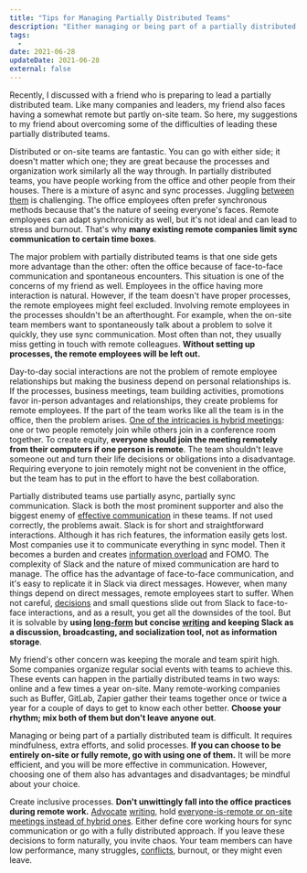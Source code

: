 ```yaml
---
title: "Tips for Managing Partially Distributed Teams"
description: "Either managing or being part of a partially distributed team is difficult. It requires a mixture of sync and async processes to prevent low performance, conflicts, and burnout."
tags:
  -
date: 2021-06-28
updateDate: 2021-06-28
external: false
---
```


Recently, I discussed with a friend who is preparing to lead a partially distributed team. Like many companies and leaders, my friend also faces having a somewhat remote but partly on-site team. So here, my suggestions to my friend about overcoming some of the difficulties of leading these partially distributed teams.

Distributed or on-site teams are fantastic. You can go with either side; it doesn't matter which one; they are great because the processes and organization work similarly all the way through. In partially distributed teams, you have people working from the office and other people from their houses. There is a mixture of async and sync processes. Juggling [between them](https://candost.blog/high-productivity-and-clear-communication-in-different-cultures/) is challenging. The office employees often prefer synchronous methods because that's the nature of seeing everyone's faces. Remote employees can adapt synchronicity as well, but it's not ideal and can lead to stress and burnout. That's why **many existing remote companies limit sync communication to certain time boxes**.

The major problem with partially distributed teams is that one side gets more advantage than the other: often the office because of face-to-face communication and spontaneous encounters. This situation is one of the concerns of my friend as well. Employees in the office having more interaction is natural. However, if the team doesn't have proper processes, the remote employees might feel excluded. Involving remote employees in the processes shouldn't be an afterthought. For example, when the on-site team members want to spontaneously talk about a problem to solve it quickly, they use sync communication. Most often than not, they usually miss getting in touch with remote colleagues. **Without setting up processes, the remote employees will be left out.**

Day-to-day social interactions are not the problem of remote employee relationships but making the business depend on personal relationships is. If the processes, business meetings, team building activities, promotions favor in-person advantages and relationships, they create problems for remote employees. If the part of the team works like all the team is in the office, then the problem arises. [One of the intricacies is hybrid meetings](https://candost.blog/why-are-hybrid-meetings-terrible-remote-vs-on-site-meetings/): one or two people remotely join while others join in a conference room together. To create equity, **everyone should join the meeting remotely from their computers if one person is remote**. The team shouldn't leave someone out and turn their life decisions or obligations into a disadvantage. Requiring everyone to join remotely might not be convenient in the office, but the team has to put in the effort to have the best collaboration.

Partially distributed teams use partially async, partially sync communication. Slack is both the most prominent supporter and also the biggest enemy of [effective communication](https://candost.blog/high-productivity-and-clear-communication-in-different-cultures/) in these teams. If not used correctly, the problems await. Slack is for short and straightforward interactions. Although it has rich features, the information easily gets lost. Most companies use it to communicate everything in sync model. Then it becomes a burden and creates [information overload](https://candost.blog/prioritization-skills-for-senior-and-staff-software-engineers/) and FOMO. The complexity of Slack and the nature of mixed communication are hard to manage. The office has the advantage of face-to-face communication, and it's easy to replicate it in Slack via direct messages. However, when many things depend on direct messages, remote employees start to suffer. When not careful, [decisions](https://candost.blog/communicating-decisions-in-the-organizations/) and small questions slide out from Slack to face-to-face interactions, and as a result, you get all the downsides of the tool. But it is solvable by **using [long-form](https://candost.blog/how-to-organize-your-engineering-teams-documents/) but concise [writing](https://candost.blog/why-is-writing-important/) and keeping Slack as a discussion, broadcasting, and socialization tool, not as information storage**.

My friend's other concern was keeping the morale and team spirit high. Some companies organize regular social events with teams to achieve this. These events can happen in the partially distributed teams in two ways: online and a few times a year on-site. Many remote-working companies such as Buffer, GitLab, Zapier gather their teams together once or twice a year for a couple of days to get to know each other better. **Choose your rhythm; mix both of them but don't leave anyone out**.

Managing or being part of a partially distributed team is difficult. It requires mindfulness, extra efforts, and solid processes. **If you can choose to be entirely on-site or fully remote, go with using one of them.** It will be more efficient, and you will be more effective in communication. However, choosing one of them also has advantages and disadvantages; be mindful about your choice.

Create inclusive processes. **Don't unwittingly fall into the office practices during remote work.** [Advocate](https://candost.blog/how-to-organize-your-engineering-teams-documents/) [writing](https://candost.blog/why-is-writing-important/), hold [everyone-is-remote or on-site meetings instead of hybrid ones](https://candost.blog/why-are-hybrid-meetings-terrible-remote-vs-on-site-meetings/). Either define core working hours for sync communication or go with a fully distributed approach. If you leave these decisions to form naturally, you invite chaos. Your team members can have low performance, many struggles, [conflicts](https://candost.blog/how-to-solve-and-prevent-conflicts/), burnout, or they might even leave.
